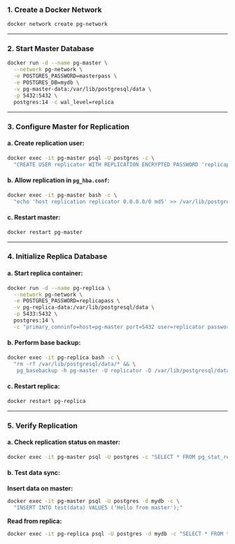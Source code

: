 ### **1. Create a Docker Network**

```sh
docker network create pg-network
```

---

### **2. Start Master Database**

```sh
docker run -d --name pg-master \
  --network pg-network \
  -e POSTGRES_PASSWORD=masterpass \
  -e POSTGRES_DB=mydb \
  -v pg-master-data:/var/lib/postgresql/data \
  -p 5432:5432 \
  postgres:14 -c wal_level=replica
```

---

### **3. Configure Master for Replication**

#### a. Create replication user:

```sh
docker exec -it pg-master psql -U postgres -c \
  "CREATE USER replicator WITH REPLICATION ENCRYPTED PASSWORD 'replicapass';"
```

#### b. Allow replication in `pg_hba.conf`:

```sh
docker exec -it pg-master bash -c \
  "echo 'host replication replicator 0.0.0.0/0 md5' >> /var/lib/postgresql/data/pg_hba.conf"
```

#### c. Restart master:

```sh
docker restart pg-master
```

---

### **4. Initialize Replica Database**

#### a. Start replica container:

```sh
docker run -d --name pg-replica \
  --network pg-network \
  -e POSTGRES_PASSWORD=replicapass \
  -v pg-replica-data:/var/lib/postgresql/data \
  -p 5433:5432 \
  postgres:14 \
  -c "primary_conninfo=host=pg-master port=5432 user=replicator password=replicapass"
```

#### b. Perform base backup:

```sh
docker exec -it pg-replica bash -c \
  "rm -rf /var/lib/postgresql/data/* && \
   pg_basebackup -h pg-master -U replicator -D /var/lib/postgresql/data -P -R"
```

#### c. Restart replica:

```sh
docker restart pg-replica
```

---

### **5. Verify Replication**

#### a. Check replication status on master:

```sh
docker exec -it pg-master psql -U postgres -c "SELECT * FROM pg_stat_replication;"
```

#### b. Test data sync:

**Insert data on master:**

```sh
docker exec -it pg-master psql -U postgres -d mydb -c \
  "INSERT INTO test(data) VALUES ('Hello from master');"
```

**Read from replica:**

```sh
docker exec -it pg-replica psql -U postgres -d mydb -c "SELECT * FROM test;"
```


